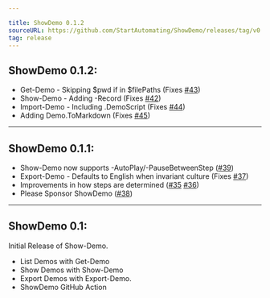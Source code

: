 ```yaml
---

title: ShowDemo 0.1.2
sourceURL: https://github.com/StartAutomating/ShowDemo/releases/tag/v0.1.2
tag: release
---
```

## ShowDemo 0.1.2:

* Get-Demo - Skipping $pwd if in $filePaths (Fixes [#43](https://github.com/StartAutomating/ShowDemo/issues/43))
* Show-Demo - Adding -Record (Fixes [#42](https://github.com/StartAutomating/ShowDemo/issues/42))
* Import-Demo - Including .DemoScript (Fixes [#44](https://github.com/StartAutomating/ShowDemo/issues/44))
* Adding Demo.ToMarkdown (Fixes [#45](https://github.com/StartAutomating/ShowDemo/issues/45))

---

## ShowDemo 0.1.1:

* Show-Demo now supports -AutoPlay/-PauseBetweenStep ([#39](https://github.com/StartAutomating/ShowDemo/issues/39))
* Export-Demo - Defaults to English when invariant culture (Fixes [#37](https://github.com/StartAutomating/ShowDemo/issues/37))
* Improvements in how steps are determined ([#35](https://github.com/StartAutomating/ShowDemo/issues/35) [#36](https://github.com/StartAutomating/ShowDemo/issues/36))
* Please Sponsor ShowDemo ([#38](https://github.com/StartAutomating/ShowDemo/issues/38))

---

## ShowDemo 0.1:

Initial Release of Show-Demo.

* List Demos with Get-Demo
* Show Demos with Show-Demo
* Export Demos with Export-Demo.
* ShowDemo GitHub Action

